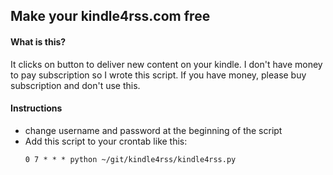 ## Make your kindle4rss.com free

#### What is this?
It clicks on button to deliver new content on your kindle. I don't have money to pay subscription so I wrote this script. If you have money, please buy subscription and don't use this.

#### Instructions
* change username and password at the beginning of the script
* Add this script to your crontab like this:
  ```
  0 7 * * * python ~/git/kindle4rss/kindle4rss.py
  ```
